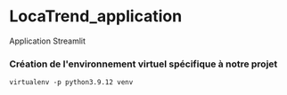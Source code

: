 # LocaTrend_application
 Application Streamlit

### Création de l'environnement virtuel spécifique à notre projet
```
virtualenv -p python3.9.12 venv
```